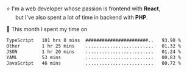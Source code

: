 ⭐ I'm a web developer whose passion is frontend with <b>React</b>,<br/>
&nbsp; &nbsp; &nbsp; but I've also spent a lot of time in backend with <b>PHP</b>.

📅 This month I spent my time on

<!--START_SECTION:waka-->

```txt
TypeScript   101 hrs 8 mins  #######################..   93.98 %
Other        1 hr 25 mins    .........................   01.32 %
JSON         1 hr 20 mins    .........................   01.24 %
YAML         53 mins         .........................   00.83 %
JavaScript   46 mins         .........................   00.72 %
```

<!--END_SECTION:waka-->
